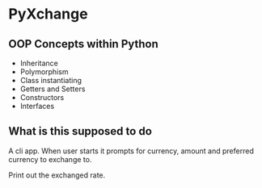 # PyXchange

OOP Concepts within Python
---
- Inheritance
- Polymorphism
- Class instantiating
- Getters and Setters
- Constructors
- Interfaces



What is this supposed to do
---
A cli app. When user starts it prompts for currency, amount and preferred currency to exchange to.

Print out the exchanged rate.